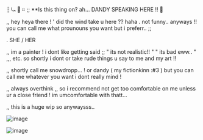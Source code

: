 ┆ ⤿ :love_letter: ⌗ ;; **Is this thing on? ah... DANDY SPEAKING HERE !! :white_flower:

,, hey heya there ! ' did the wind take u here ?? haha . not funny.. anyways !! you can call me what prounouns you want but i preferr.. ;;

. SHE / HER

,, im a painter ! i dont like getting said ;; " its not realistic!! " " its bad eww.. " ,,, etc. so shortly i dont or take rude things u say to me and my art !!

,, shortly call me snowdropp... ! or dandy ( my fictionkinn :#3 ) but you can call me whatever you want i dont really mind ! 

,, always overthink ,, so i recommend not get too comfortable on me unless ur a close friend ! im umcomfortable with thatt...

,, this is a huge wip so anywaysss..

![image](https://github.com/user-attachments/assets/caac9ea3-9706-4b2f-be84-e06d661cc8ef)

![image](https://github.com/user-attachments/assets/3591a7f9-693c-4526-98e8-b03b2a8461c7)


